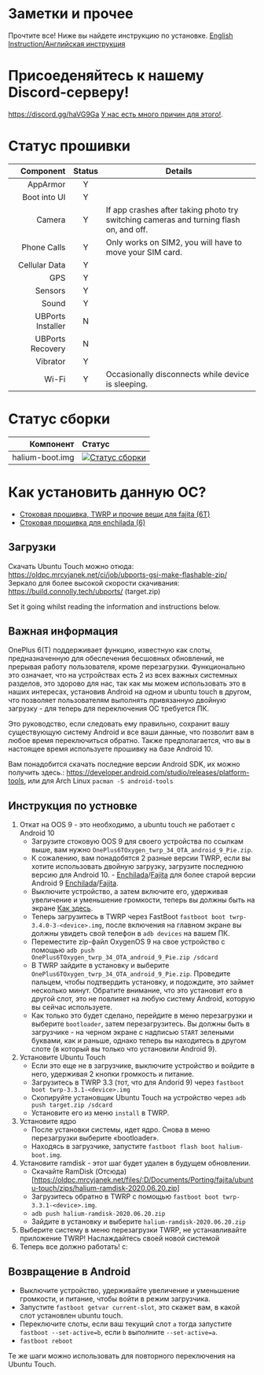# Заметки и прочее

Прочтите все! Ниже вы найдете инструкцию по установке.
[English Instruction/Английская инструкция](https://github.com/ubports-oneplus6/documentation/blob/master/README.md)
# Присоеденяйтесь к нашему Discord-серверу!

https://discord.gg/haVG9Ga [У нас есть много причин для этого!](https://imgur.com/a/WM9ZNDc).

# Статус прошивки

|         Component | Status | Details            |
|------------------:|:------:|--------------------|
|          AppArmor |    Y   |                    |
|      Boot into UI |    Y   |                    |
|            Camera |    Y   | If app crashes after taking photo try switching cameras and turning flash on, and off. |
|       Phone Calls |    Y   |  Only works on SIM2, you will have to move your SIM card. |
|     Cellular Data |    Y   |                    |
|               GPS |    Y   |                    |
|           Sensors |    Y   |                    |
|             Sound |    Y   |                    |
| UBPorts Installer |    N   |                    |
|  UBPorts Recovery |    N   |                    |
|          Vibrator |    Y   |                    |
|             Wi-Fi |    Y   | Occasionally disconnects while device is sleeping. |

# Статус сборки

|         Компонент | Статус |
|------------------:|:-------|
|   halium-boot.img | [![Статус сборки](https://oldpc.mrcyjanek.net:443/ci/job/ubports-oneplus6-android_kernel_oneplus_sdm845/badge/icon)](https://oldpc.mrcyjanek.net:443/ci/job/ubports-oneplus6-android_kernel_oneplus_sdm845/) |

# Как установить данную ОС?

 * [Стоковая прошивка, TWRP и прочие вещи для fajita (6T)](https://oldpc.mrcyjanek.net/files/all/Documents/Porting/fajita)
 * [Стоковая прошивка для enchilada (6)](https://oldpc.mrcyjanek.net/files/all/Documents/Porting/enchilada)

## Загрузки
Скачать Ubuntu Touch можно отюда: https://oldpc.mrcyjanek.net/ci/job/ubports-gsi-make-flashable-zip/
Зеркало для более высокой скорости скачивания: https://build.connolly.tech/ubports/ (target.zip)

Set it going whilst reading the information and instructions below.

## Важная информация

OnePlus 6(T) поддерживает функцию, известную как слоты, предназначенную для обеспечения бесшовных обновлений, не прерывая работу пользователя, кроме перезагрузки. Функционально это означает, что на устройствах есть 2 из всех важных системных разделов, это здорово для нас, так как мы можем использовать это в наших интересах, установив Android на одном и ubuntu touch в другом, что позволяет пользователям выполнять привязанную двойную загрузку - для теперь для переключения ОС требуется ПК.

Это руководство, если следовать ему правильно, сохранит вашу существующую систему Android и все ваши данные, что позволит вам в любое время переключиться обратно. Также предполагается, что вы в настоящее время используете прошивку на базе Android 10.

Вам понадобится скачать последние версии Android SDK, их можно получить здесь.: https://developer.android.com/studio/releases/platform-tools, или для Arch Linux `pacman -S android-tools`

## Инструкция по устновке

1. Откат на OOS 9 - это необходимо, а ubuntu touch не работает с Android 10
    * Загрузите стоковую OOS 9 для своего устройства по ссылкам выше, вам нужно `OnePlus6TOxygen_twrp_34_OTA_android_9_Pie.zip`.
    * К сожалению, вам понадобятся 2 разные версии TWRP, если вы хотите использовать двойную загрузку, загрузите последнюю версию для Android 10. - [Enchilada](https://eu.dl.twrp.me/enchilada/twrp-3.4.0-3-enchilada.img.html)/[Fajita](https://dl.twrp.me/fajita/twrp-3.4.0-1-fajita.img.html) для более старой версии Android 9 [Enchilada](https://eu.dl.twrp.me/enchilada/twrp-3.3.1-2-enchilada.img.html)/[Fajita](https://dl.twrp.me/fajita/twrp-3.3.1-1-fajita.img.html).
    * Выключите устройство, а затем включите его, удерживая увеличение и уменьшение громкости, теперь вы должны быть на экране [Как здесь](https://gist.github.com/Jim-Bar/a74dc9f45d049340c2a8576f2bdef701#file-oneplus_6_bootloader-jpg).
    * Теперь загрузитесь в TWRP через FastBoot `fastboot boot twrp-3.4.0-3-<device>.img`, после включения на главном экране вы должны увидеть свой телефон в `adb devices` на вашем ПК.
    * Переместите zip-файл OxygenOS 9 на свое устройство с помощью `adb push OnePlus6TOxygen_twrp_34_OTA_android_9_Pie.zip /sdcard`
    * В TWRP зайдите в установку и выберите `OnePlus6TOxygen_twrp_34_OTA_android_9_Pie.zip`. Проведите пальцем, чтобы подтвердить установку, и подождите, это займет несколько минут. Обратите внимание, что это установит его в другой слот, это не повлияет на любую систему Android, которую вы сейчас используете.
    * Как только это будет сделано, перейдите в меню перезагрузки и выберите `bootloader`, затем перезагрузитесь. Вы должны быть в загрузчике - на черном экране с надписью `START` зелеными буквами, как и раньше, однако теперь вы находитесь в другом слоте (в который вы только что установили Android 9).
2. Установите Ubuntu Touch
    * Если это еще не в загрузчике, выключите устройство и войдите в него, удерживая 2 кнопки громкость и питание.
    * Загрузитесь в TWRP 3.3 (тот, что для Andorid 9) через `fastboot boot twrp-3.3.1-<device>.img`
    * Скопируйте установщик Ubuntu Touch на устройство через `adb push target.zip /sdcard`
    * Установите его из меню `install` в TWRP.
3. Установите ядро
    * После установки системы, идет ядро. Снова в меню перезагрузки выберите «bootloader».
    * Находясь в загрузчике, запустите `fastboot flash boot halium-boot.img`.
4. Установите ramdisk - этот шаг будет удален в будущем обновлении.
    * Скачайте RamDisk (Отсюда)[https://oldpc.mrcyjanek.net/files/:D/Documents/Porting/fajita/ubuntu-touch/zips/halium-ramdisk-2020.06.20.zip]
    * Загрузитесь обратно в TWRP с помощью `fastboot boot twrp-3.3.1-<device>.img`.
    * `adb push halium-ramdisk-2020.06.20.zip`
    * Зайдите в установку и выберите `halium-ramdisk-2020.06.20.zip`
5. Выберите систему в меню перезагрузки TWRP, не устанавливайте приложение TWRP!
Наслаждайтесь своей новой системой
1734895. Теперь все должно работать! c:

## Возвращение в Android
* Выключите устройство, удерживайте увеличение и уменьшение громкости, и питание, чтобы войти в режим загрузчика.
* Запустите `fastboot getvar current-slot`, это скажет вам, в какой слот установлен ubuntu touch.
* Переключите слоты, если ваш текущий слот `a` тогда запустите `fastboot --set-active=b`, если `b` выполните `--set-active=a`.
* `fastboot reboot`

Те же шаги можно использовать для повторного переключения на Ubuntu Touch.

